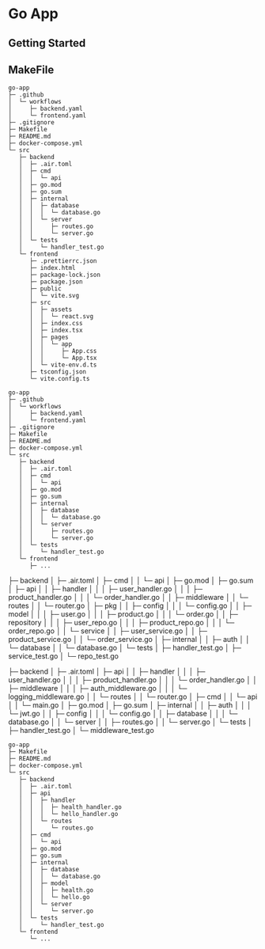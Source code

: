 # Go App

## Getting Started

## MakeFile

```
go-app
├─ .github
│  └─ workflows
│     ├─ backend.yaml
│     └─ frontend.yaml
├─ .gitignore
├─ Makefile
├─ README.md
├─ docker-compose.yml
└─ src
   ├─ backend
   │  ├─ .air.toml
   │  ├─ cmd
   │  │  └─ api
   │  ├─ go.mod
   │  ├─ go.sum
   │  ├─ internal
   │  │  ├─ database
   │  │  │  └─ database.go
   │  │  └─ server
   │  │     ├─ routes.go
   │  │     └─ server.go
   │  └─ tests
   │     └─ handler_test.go
   └─ frontend
      ├─ .prettierrc.json
      ├─ index.html
      ├─ package-lock.json
      ├─ package.json
      ├─ public
      │  └─ vite.svg
      ├─ src
      │  ├─ assets
      │  │  └─ react.svg
      │  ├─ index.css
      │  ├─ index.tsx
      │  ├─ pages
      │  │  └─ app
      │  │     ├─ App.css
      │  │     └─ App.tsx
      │  └─ vite-env.d.ts
      ├─ tsconfig.json
      └─ vite.config.ts

```
```
go-app
├─ .github
│  └─ workflows
│     ├─ backend.yaml
│     └─ frontend.yaml
├─ .gitignore
├─ Makefile
├─ README.md
├─ docker-compose.yml
└─ src
   ├─ backend
   │  ├─ .air.toml
   │  ├─ cmd
   │  │  └─ api
   │  ├─ go.mod
   │  ├─ go.sum
   │  ├─ internal
   │  │  ├─ database
   │  │  │  └─ database.go
   │  │  └─ server
   │  │     ├─ routes.go
   │  │     └─ server.go
   │  └─ tests
   │     └─ handler_test.go
   └─ frontend
      ├─ ...
```








   ├─ backend
   │  ├─ .air.toml
   │  ├─ cmd
   │  │  └─ api
   │  ├─ go.mod
   │  ├─ go.sum
   │  ├─ api
   │  │  ├─ handler
   │  │  │  ├─ user_handler.go
   │  │  │  ├─ product_handler.go
   │  │  │  └─ order_handler.go
   │  │  ├─ middleware
   │  │  └─ routes
   │  │     └─ router.go
   │  ├─ pkg
   │  │  ├─ config
   │  │  │  └─ config.go
   │  │  ├─ model
   │  │  │  ├─ user.go
   │  │  │  ├─ product.go
   │  │  │  └─ order.go
   │  │  ├─ repository
   │  │  │  ├─ user_repo.go
   │  │  │  ├─ product_repo.go
   │  │  │  └─ order_repo.go
   │  │  └─ service
   │  │     ├─ user_service.go
   │  │     ├─ product_service.go
   │  │     └─ order_service.go
   │  ├─ internal
   │  │  ├─ auth
   │  │  └─ database
   │  │     └─ database.go
   │  └─ tests
   │     ├─ handler_test.go
   │     ├─ service_test.go
   │     └─ repo_test.go








   ├─ backend
   │  ├─ .air.toml
   │  ├─ api
   │  │  ├─ handler
   │  │  │  ├─ user_handler.go
   │  │  │  ├─ product_handler.go
   │  │  │  └─ order_handler.go
   │  │  ├─ middleware
   │  │  │  ├─ auth_middleware.go
   │  │  │  └─ logging_middleware.go
   │  │  └─ routes
   │  │     └─ router.go
   │  ├─ cmd
   │  │  └─ api
   │  │     └─ main.go
   │  ├─ go.mod
   │  ├─ go.sum
   │  ├─ internal
   │  │  ├─ auth
   │  │  │  └─ jwt.go
   │  │  ├─ config
   │  │  │  └─ config.go
   │  │  ├─ database
   │  │  │  └─ database.go
   │  │  └─ server
   │  │     ├─ routes.go
   │  │     └─ server.go
   │  └─ tests
   │     ├─ handler_test.go
   │     └─ middleware_test.go
```
go-app
├─ Makefile
├─ README.md
├─ docker-compose.yml
└─ src
   ├─ backend
   │  ├─ .air.toml
   │  ├─ api
   │  │  ├─ handler
   │  │  │  ├─ health_handler.go
   │  │  │  └─ hello_handler.go
   │  │  └─ routes
   │  │     └─ routes.go
   │  ├─ cmd
   │  │  └─ api
   │  ├─ go.mod
   │  ├─ go.sum
   │  ├─ internal
   │  │  ├─ database
   │  │  │  └─ database.go
   │  │  ├─ model
   │  │  │  ├─ health.go
   │  │  │  └─ hello.go
   │  │  └─ server
   │  │     └─ server.go
   │  └─ tests
   │     └─ handler_test.go
   └─ frontend
      └─ ...
```